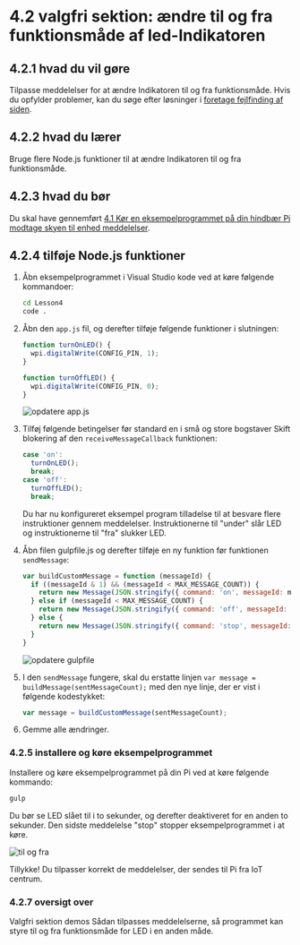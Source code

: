 <properties
 pageTitle="Valgfrit afsnit – ret til og fra funktionsmåde for LED | Microsoft Azure"
 description="Tilpasse meddelelser for at ændre Indikatoren til og fra funktionsmåde."
 services="iot-hub"
 documentationCenter=""
 authors="shizn"
 manager="timlt"
 tags=""
 keywords=""/>

<tags
 ms.service="iot-hub"
 ms.devlang="multiple"
 ms.topic="article"
 ms.tgt_pltfrm="na"
 ms.workload="na"
 ms.date="10/21/2016"
 ms.author="xshi"/>

# <a name="42-optional-section-change-the-on-and-off-behavior-of-the-led"></a>4.2 valgfri sektion: ændre til og fra funktionsmåde af led-Indikatoren

## <a name="421-what-you-will-do"></a>4.2.1 hvad du vil gøre

Tilpasse meddelelser for at ændre Indikatoren til og fra funktionsmåde. Hvis du opfylder problemer, kan du søge efter løsninger i [foretage fejlfinding af siden](iot-hub-raspberry-pi-kit-node-troubleshooting.md).

## <a name="422-what-you-will-learn"></a>4.2.2 hvad du lærer

Bruge flere Node.js funktioner til at ændre Indikatoren til og fra funktionsmåde.

## <a name="423-what-you-need"></a>4.2.3 hvad du bør

Du skal have gennemført [4.1 Kør en eksempelprogrammet på din hindbær Pi modtage skyen til enhed meddelelser](iot-hub-raspberry-pi-kit-node-lesson4-send-cloud-to-device-messages.md).

## <a name="424-add-nodejs-functions"></a>4.2.4 tilføje Node.js funktioner

1. Åbn eksempelprogrammet i Visual Studio kode ved at køre følgende kommandoer:

    ```bash
    cd Lesson4
    code .
    ```

2. Åbn den `app.js` fil, og derefter tilføje følgende funktioner i slutningen:

    ```javascript
    function turnOnLED() {
      wpi.digitalWrite(CONFIG_PIN, 1);
    }

    function turnOffLED() {
      wpi.digitalWrite(CONFIG_PIN, 0);
    }
    ```

    ![opdatere app.js](media/iot-hub-raspberry-pi-lessons/lesson4/updated_app_js.png)

3. Tilføj følgende betingelser før standard en i små og store bogstaver Skift blokering af den `receiveMessageCallback` funktionen:

    ```javascript
    case 'on':
      turnOnLED();
      break;
    case 'off':
      turnOffLED();
      break;
    ```

    Du har nu konfigureret eksempel program tilladelse til at besvare flere instruktioner gennem meddelelser. Instruktionerne til "under" slår LED og instruktionerne til "fra" slukker LED.

4. Åbn filen gulpfile.js og derefter tilføje en ny funktion før funktionen `sendMessage`:

    ```javascript
    var buildCustomMessage = function (messageId) {
      if ((messageId & 1) && (messageId < MAX_MESSAGE_COUNT)) {
        return new Message(JSON.stringify({ command: 'on', messageId: messageId }));
      } else if (messageId < MAX_MESSAGE_COUNT) {
        return new Message(JSON.stringify({ command: 'off', messageId: messageId }));
      } else {
        return new Message(JSON.stringify({ command: 'stop', messageId: messageId }));
      }
    }
    ```

    ![opdatere gulpfile](media/iot-hub-raspberry-pi-lessons/lesson4/updated_gulpfile.png)

5. I den `sendMessage` fungere, skal du erstatte linjen `var message = buildMessage(sentMessageCount);` med den nye linje, der er vist i følgende kodestykket:

    ```javascript
    var message = buildCustomMessage(sentMessageCount);
    ```

6. Gemme alle ændringer.

### <a name="425-deploy-and-run-the-sample-application"></a>4.2.5 installere og køre eksempelprogrammet

Installere og køre eksempelprogrammet på din Pi ved at køre følgende kommando:

```bash
gulp
```

Du bør se LED slået til i to sekunder, og derefter deaktiveret for en anden to sekunder. Den sidste meddelelse "stop" stopper eksempelprogrammet i at køre.

![til og fra](media/iot-hub-raspberry-pi-lessons/lesson4/gulp_on_and_off.png)

Tillykke! Du tilpasser korrekt de meddelelser, der sendes til Pi fra IoT centrum.

### <a name="427-summary"></a>4.2.7 oversigt over

Valgfri sektion demos Sådan tilpasses meddelelserne, så programmet kan styre til og fra funktionsmåde for LED i en anden måde.

